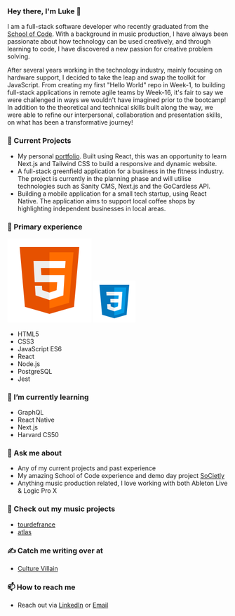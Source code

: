 ### Hey there, I'm Luke 👋

I am a full-stack software developer who recently graduated from the [School of Code](https://www.schoolofcode.co.uk/). With a background in music production, I have always been passionate about how technology can be used creatively, and through learning to code, I have discovered a new passion for creative problem solving.

After several years working in the technology industry, mainly focusing on hardware support, I decided to take the leap and swap the toolkit for JavaScript. From creating my first "Hello World" repo in Week-1, to building full-stack applications in remote agile teams by Week-16, it's fair to say we were challenged in ways we wouldn't have imagined prior to the bootcamp! In addition to the theoretical and technical skills built along the way, we were able to refine our interpersonal, collaboration and presentation skills, on what has been a transformative journey!

### 🧱 Current Projects
- My personal [portfolio](https://lukefantom.com). Built using React, this was an opportunity to learn Next.js and Tailwind CSS to build a responsive and dynamic website.
- A full-stack greenfield application for a business in the fitness industry. The project is currently in the planning phase and will utilise technologies such as Sanity CMS, Next.js and the GoCardless API.
- Building a mobile application for a small tech startup, using React Native. The application aims to support local coffee shops by highlighting independent businesses in local areas. 

### 🔭 Primary experience
![html](https://github.com/lukefantom/lukefantom/blob/main/icons8-html-5%20(2).svg)
![css](https://github.com/lukefantom/lukefantom/blob/main/icons8-css3.svg)
- HTML5
- CSS3
- JavaScript ES6
- React
- Node.js
- PostgreSQL
- Jest

### 🌱 I’m currently learning
- GraphQL
- React Native
- Next.js
- Harvard CS50

### 💬 Ask me about
- Any of my current projects and past experience
- My amazing School of Code experience and demo day project [SoCietly](https://societly.netlify.app)
- Anything music production related, I love working with both Ableton Live & Logic Pro X

### 🎹 Check out my music projects
- [tourdefrance](https://soundcloud.com/tourdefrancemusic)
- [atlas](https://soundcloud.com/at-las)

### ✍️ Catch me writing over at
- [Culture Villain](https://culturevillain.co.uk)

### 📫 How to reach me
- Reach out via [LinkedIn](https://linkedin.com/in/lukefantom) or [Email](mailto:luke.fantom@gmail.com)
